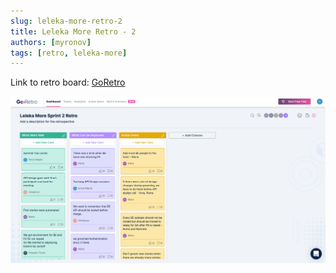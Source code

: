 ```yaml
---
slug: leleka-more-retro-2
title: Leleka More Retro - 2
authors: [myronov]
tags: [retro, leleka-more]
---
```


Link to retro board: [GoRetro](https://app.goretro.ai/dashboard/team/cyngiBSwpDgyjVGZxFfGSQt5y/board/vt1rz2ecgAAiJXuN26AXSlQ1qdxwDIKSwfGipOwgFB01zVC64F)

![Leleka More Retro - 2](./leleka-more-retro-2.png)
